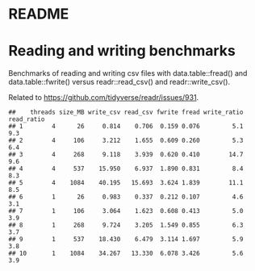 README
================

# Reading and writing benchmarks

Benchmarks of reading and writing csv files with data.table::fread() and
data.table::fwrite() versus readr::read\_csv() and readr::write\_csv().

Related to
    <https://github.com/tidyverse/readr/issues/931>.

    ##    threads size_MB write_csv read_csv fwrite fread write_ratio read_ratio
    ## 1        4      26     0.814    0.706  0.159 0.076         5.1        9.3
    ## 2        4     106     3.212    1.655  0.609 0.260         5.3        6.4
    ## 3        4     268     9.118    3.939  0.620 0.410        14.7        9.6
    ## 4        4     537    15.950    6.937  1.890 0.831         8.4        8.3
    ## 5        4    1084    40.195   15.693  3.624 1.839        11.1        8.5
    ## 6        1      26     0.983    0.337  0.212 0.107         4.6        3.1
    ## 7        1     106     3.064    1.623  0.608 0.413         5.0        3.9
    ## 8        1     268     9.724    3.205  1.549 0.855         6.3        3.7
    ## 9        1     537    18.430    6.479  3.114 1.697         5.9        3.8
    ## 10       1    1084    34.267   13.330  6.078 3.426         5.6        3.9
